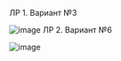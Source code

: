 ЛР 1. Вариант №3

![image](https://github.com/user-attachments/assets/d1eb3b91-2943-4a35-9c08-f89efc817c03)
ЛР 2. Вариант №6

![image](https://github.com/user-attachments/assets/0bb72814-e713-417f-a562-7830ff3d061a)
